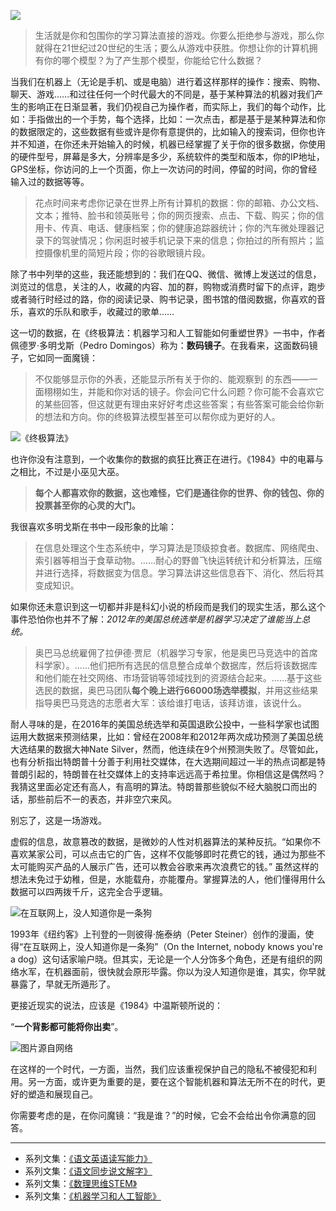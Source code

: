 ![](http://upload-images.jianshu.io/upload_images/275449-0cf991204630a702.png?imageMogr2/auto-orient/strip%7CimageView2/2/w/1240)

>生活就是你和包围你的学习算法直接的游戏。你要么拒绝参与游戏，那么你就得在21世纪过20世纪的生活；要么从游戏中获胜。你想让你的计算机拥有你的哪个模型？为了产生那个模型，你能给它什么数据？

当我们在机器上（无论是手机、或是电脑）进行着这样那样的操作：搜索、购物、聊天、游戏……和过往任何一个时代最大的不同是，基于某种算法的机器对我们产生的影响正在日渐显著，我们仍视自己为操作者，而实际上，我们的每个动作，比如：手指做出的一个手势，每个选择，比如：一次点击，都是基于是某种算法和你的数据限定的，这些数据有些或许是你有意提供的，比如输入的搜索词，但你也许并不知道，在你还未开始输入的时候，机器已经掌握了关于你的很多数据，你使用的硬件型号，屏幕是多大，分辨率是多少，系统软件的类型和版本，你的IP地址，GPS坐标，你访问的上一个页面，你上一次访问的时间，停留的时间，你的曾经输入过的数据等等。

>花点时间来考虑你记录在世界上所有计算机的数据：你的邮箱、办公文档、文本；推特、脸书和领英账号；你的网页搜索、点击、下载、购买；你的信用卡、传真、电话、健康档案；你的健康追踪器统计；你的汽车微处理器记录下的驾驶情况；你闲逛时被手机记录下来的信息；你拍过的所有照片；监控摄像机里的简短片段；你的谷歌眼镜片段。

除了书中列举的这些，我还能想到的：我们在QQ、微信、微博上发送过的信息，浏览过的信息，关注的人，收藏的内容、加的群，购物或消费时留下的点评，跑步或者骑行时经过的路，你的阅读记录、购书记录，图书馆的借阅数据，你喜欢的音乐，喜欢的乐队和歌手，收藏过的歌单……

这一切的数据，在《终极算法：机器学习和人工智能如何重塑世界》一书中，作者佩德罗·多明戈斯（Pedro Domingos）称为：**数码镜子**。在我看来，这面数码镜子，它如同一面魔镜：

> 不仅能够显示你的外表，还能显示所有关于你的、能观察到 的东西——一面栩栩如生，并能和你对话的镜子。你会问它什么问题？你可能不会喜欢它的某些回答，但这就更有理由来好好考虑这些答案；有些答案可能会给你新的想法和方向。你的终极算法模型甚至可以帮你成为更好的人。

![《终极算法》](http://upload-images.jianshu.io/upload_images/275449-c3fa57be456f6e6d.png?imageMogr2/auto-orient/strip%7CimageView2/2/w/1240)

也许你没有注意到，一个收集你的数据的疯狂比赛正在进行。《1984》中的电幕与之相比，不过是小巫见大巫。

>**每个人都喜欢你的数据，这也难怪，它们是通往你的世界、你的钱包、你的投票甚至你的心灵的大门。**

我很喜欢多明戈斯在书中一段形象的比喻：

>在信息处理这个生态系统中，学习算法是顶级掠食者。数据库、网络爬虫、索引器等相当于食草动物。……耐心的野兽飞快运转统计和分析算法，压缩并进行选择，将数据变为信息。学习算法讲这些信息吞下、消化、然后将其变成知识。

如果你还未意识到这一切都并非是科幻小说的桥段而是我们的现实生活，那么这个事件恐怕你也并不了解：*2012年的美国总统选举是机器学习决定了谁能当上总统。*

>奥巴马总统雇佣了拉伊德·贾尼（机器学习专家，他是奥巴马竞选中的首席科学家）。……他们把所有选民的信息整合成单个数据库，然后将该数据库和他们能在社交网络、市场营销等领域找到的资源结合起来。……基于这些选民的数据，奥巴马团队**每个晚上进行66000场选举模拟**，并用这些结果指导奥巴马竞选的志愿者大军：该给谁打电话，该拜访谁，该说什么。

耐人寻味的是，在2016年的美国总统选举和英国退欧公投中，一些科学家也试图运用大数据来预测结果，比如：曾经在2008年和2012年两次成功预测了美国总统大选结果的数据大神Nate Silver，然而，他连续在9个州预测失败了。尽管如此，也有分析指出特朗普十分善于利用社交媒体，在大选期间超过一半的热点词都是特普朗引起的，特朗普在社交媒体上的支持率远远高于希拉里。你相信这是偶然吗？我猜这里面必定还有高人，有高明的算法。特朗普那些貌似不经大脑脱口而出的话，那些前后不一的表态，并非空穴来风。

别忘了，这是一场游戏。

虚假的信息，故意篡改的数据，是微妙的人性对机器算法的某种反抗。“如果你不喜欢某家公司，可以点击它的广告，这样不仅能够即时花费它的钱，通过为那些不太可能购买产品的人展示广告，还可以教会谷歌来再次浪费它的钱。” 虽然这样的想法未免过于幼稚，但是，水能载舟，亦能覆舟。掌握算法的人，他们懂得用什么数据可以四两拨千斤，这完全合乎逻辑。


![在互联网上，没人知道你是一条狗](http://upload-images.jianshu.io/upload_images/275449-72c5afe1ff2091b2.png?imageMogr2/auto-orient/strip%7CimageView2/2/w/1240)

1993年《纽约客》上刊登的一则彼得·施泰纳（Peter Steiner）创作的漫画，使得“在互联网上，没人知道你是一条狗”（On the Internet, nobody knows you're a dog）这句话家喻户晓。但其实，无论是一个人分饰多个角色，还是有组织的网络水军，在机器面前，很快就会原形毕露。你以为没人知道你是谁，其实，你早就暴露了，早就无所遁形了。

更接近现实的说法，应该是《1984》中温斯顿所说的：

“**一个背影都可能将你出卖**”。

![图片源自网络](http://upload-images.jianshu.io/upload_images/275449-b40e580c22fce552.png?imageMogr2/auto-orient/strip%7CimageView2/2/w/1240)

在这样的一个时代，一方面，当然，我们应该重视保护自己的隐私不被侵犯和利用。另一方面，或许更为重要的是，要在这个智能机器和算法无所不在的时代，更好的塑造和展现自己。

你需要考虑的是，在你问魔镜：“我是谁？”的时候，它会不会给出令你满意的回答。

-------
* 系列文集：[《语文英语读写能力》](http://www.jianshu.com/nb/8869173)
* 系列文集：[《语文同步说文解字》](http://www.jianshu.com/nb/6718880)
* 系列文集：[《数理思维STEM》](http://www.jianshu.com/nb/10476879)
* 系列文集：[《机器学习和人工智能》](http://www.jianshu.com/nb/14588113)
